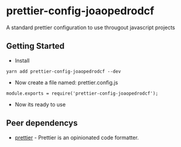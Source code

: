 # prettier-config-joaopedrodcf
A standard prettier configuration to use througout javascript projects

## Getting Started

- Install

```
yarn add prettier-config-joaopedrodcf --dev
```

- Now create a file named: prettier.config.js

```
module.exports = require('prettier-config-joaopedrodcf');
```

- Now its ready to use

## Peer dependencys

* [prettier](https://github.com/prettier/prettier) - Prettier is an opinionated code formatter.